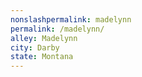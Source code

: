 ```yaml
---
﻿nonslashpermalink: madelynn
permalink: /madelynn/
alley: Madelynn
city: Darby
state: Montana
---
```

